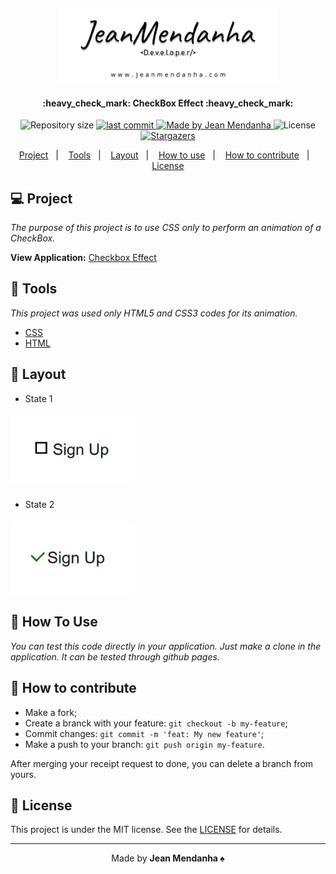 <h4 align="center">
    <img src="./img/topo_black.png" width="350px" /><br>
</h4>

<h4 align="center"> 
	:heavy_check_mark: CheckBox Effect :heavy_check_mark:
</h4>

<p align="center">
  <img alt="Repository size" src="https://img.shields.io/github/repo-size/JeanMendanhaJr/css-CheckBoxEffect">
    
  <a href="https://github.com/JeanMendanhaJr/css-CheckBoxEffect/commits/master">
    <img alt="last commit" src="https://img.shields.io/github/last-commit/JeanMendanhaJr/css-CheckBoxEffect">
  </a>
  
  <a href="https://www.linkedin.com/in/jeancarlosmendanha/">
    <img alt="Made by Jean Mendanha" src="https://img.shields.io/badge/made%20by-JeanMendanha-%2304D361">
  </a>

  <img alt="License" src="https://img.shields.io/badge/license-MIT-brightgreen">
   <a href="https://github.com/JeanMendanhaJr/css-CheckBoxEffect/stargazers">
    <img alt="Stargazers" src="https://img.shields.io/github/stars/JeanMendanhaJr/BeTheHero?style=social">
  </a>
</p>

<p align="center">
  <a href="#-project">Project</a>&nbsp;&nbsp;&nbsp;|&nbsp;&nbsp;&nbsp;
  <a href="#-tools">Tools</a>&nbsp;&nbsp;&nbsp;|&nbsp;&nbsp;&nbsp;
  <a href="#-layout">Layout</a>&nbsp;&nbsp;&nbsp;|&nbsp;&nbsp;&nbsp;
  <a href="#-how-to-use">How to use</a>&nbsp;&nbsp;&nbsp;|&nbsp;&nbsp;&nbsp;
  <a href="#-how-to-contribute">How to contribute</a>&nbsp;&nbsp;&nbsp;|&nbsp;&nbsp;&nbsp;
  <a href="#-license">License</a>
</p>

## 💻 Project

*The purpose of this project is to use CSS only to perform an animation of a CheckBox.*

**View Application:** <a href="https://jeanmendanhajr.github.io/css-CheckBoxEffect/src/" target="_blank">Checkbox Effect</a>

## 🔨 Tools

*This project was used only HTML5 and CSS3 codes for its animation.*

- [CSS](https://developer.mozilla.org/pt-BR/docs/Web/CSS) 
- [HTML](https://developer.mozilla.org/pt-BR/docs/Web/HTML)

    
## 🔖 Layout

* State 1
<h5>
    <img src="./img/check.png" width="200px" /><br>
</h5>

* State 2
<h5>
    <img src="./img/checked.png" width="200px" /><br>
</h5>

## 🔩 How To Use

*You can test this code directly in your application. Just make a clone in the application. It can be tested through github pages.*

## 🤔 How to contribute

- Make a fork;
- Create a branck with your feature: `git checkout -b my-feature`;
- Commit changes: `git commit -m 'feat: My new feature'`;
- Make a push to your branch: `git push origin my-feature`.

After merging your receipt request to done, you can delete a branch from yours.

## 📝 License

This project is under the MIT license. See the [LICENSE](LICENSE.md) for details.

---

<p align="center">Made by <strong>Jean Mendanha ♠️ </p> 





